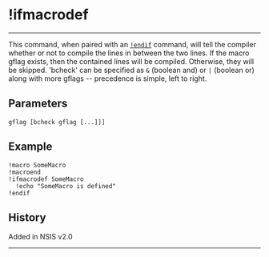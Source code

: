 # !ifmacrodef

---

This command, when paired with an [`!endif`][1] command, will tell the compiler whether or not to compile the lines in between the two lines. If the macro gflag exists, then the contained lines will be compiled. Otherwise, they will be skipped. 'bcheck' can be specified as `&` (boolean and) or `|` (boolean or) along with more gflags -- precedence is simple, left to right.

## Parameters

    gflag [bcheck gflag [...]]]

## Example

    !macro SomeMacro
    !macroend
    !ifmacrodef SomeMacro
      !echo "SomeMacro is defined"
    !endif

## History

Added in NSIS v2.0

---

[1]: !endif.md